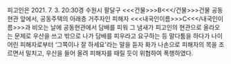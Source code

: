 피고인은 2021. 7. 3. 20:30경 수원시 팔달구 <<<건물>>>B<<</건물>>>건물 공동현관 앞에서, 공동주택의 아래층 거주자인 피해자 <<<내국인이름>>>C<<</내국인이름>>>과 비오는 날에 공동현관에서 담배를 피워 그 냄새가 피고인의 현관으로 올라오는 문제로 우산을 쓰고 밖으로 나가 담배를 피우라고 요구하는 등 말다툼을 하다가 나이 어린 피해자로부터 ‘그쪽이나 잘 하세요'라는 말을 듣자 화가 나손으로 피해자의 목을 조르면서 밀치고, 우산을 들어 올려 피해자를 때릴 듯이 위협하여 폭행하였다.